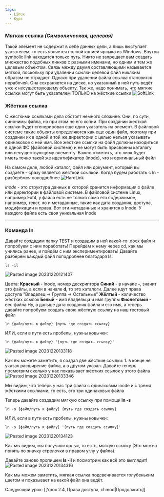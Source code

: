 ```yaml
---
tags:
  - Linux
  - Курс
---
```

### Мягкая ссылка _(Символическая, целевая)_
 Такой элемент не содержит в себе данных цели, а лишь выступает указателем, то есть является полной копией ярлыка из Windows. Внутри symbolic link находится только путь. Никто не запрещает вам создать множество подобных линков с разными именами, но одним и тем же целевым объектом. Связь между двумя составляющими называется мягкой, поскольку при удалении ссылки целевой файл никаким образом не страдает. Однако при удалении файла ссылка становится нерабочей. Она сохраняется на диске, но указанный в ней путь ведёт уже к несуществующему объекту. Так же, надо понимать, что мягкие ссылки могут быть указателем ТОЛЬКО на жёсткие ссылки
![SoftLink](https://github.com/NyashMan/LinuxBaseCourse/assets/1348639/bc6e12ea-e2e0-4047-ad11-5a8c03207995)  

### Жёсткая ссылка
 С жесткими ссылками дела обстоят немного сложнее. Они, по сути, синонимы файла, но при этом не его копии. При создании жесткой ссылки будет сгенерирован еще один указатель на элемент. В файловой системе такие объекты определяются как еще один файл, поэтому при создании их в одной и той же директории с целью нельзя указывать одинаковое с ней имя. Все жесткие ссылки на файл должны находиться в одной ФС (файловой системе) и не могут быть присвоены каталогу или несуществующему элементу. Важно отметить, что линк будет иметь точно такой же идентификатор (inode), что и оригинальный файл

 На самом деле, любой каталог, файл или документ, который вы создаёте - сразу является жёсткой ссылкой. Когда будем работать с ln - разберёмся поподробнее
![HardLink](https://github.com/NyashMan/LinuxBaseCourse/assets/1348639/64010f17-304c-466e-8ab8-8a22dba2cd50)  

_inode_ - это структура данных в которой хранится информация о файле или директории в файловой системе. В файловой системе Linux, например Ext4, у файла есть не только само его содержимое, например, текст, но и метаданные, такие как дата создания, доступа, модификации и права. Вот эти метаданные и хранятся в Inode. У каждого файла есть своя уникальная Inode

---
### Команда ln
Давайте создадим папку TEST и создадим в ней какой-то .docx файл и попробуем с ним поработать! Перейдём к нему через cd, как мы учились ранее, и пойдём с ним экспериментировать!
Давайте разберём каждый файл поподробнее благодаря ls:
```
ls -il
```
![Pasted image 20231220121407](https://github.com/NyashMan/LinuxBaseCourse/assets/1348639/c428266a-16ef-4ebf-b93d-41d68bdb4e19)  

Цвета:
**Красный** - inode, номер дескриптора
**Синий** - в начале **-**, значит это файлы, а если в начале **d**, то это каталоги. Далее идут права доступа "Владелец -> Группа -> Остальные" 
**Жёлтый** - количество жёстких ссылок 
**Белый** - имя владельца и имя группы
**Фиолетовый** - вес файла
Ну, а дальше дата создания файла и его имя, а теперь давайте попробуем создать свою жёсткую ссылку на наш тестовый файл
```
ln {файл/путь к файлу} {путь где создать ссылку}
```
ИЛИ, если в пути есть пробелы, нужны ковычки:
```
ln {файл/путь к файлу} '{путь где создать ссылку}'
```
![Pasted image 20231220133118](https://github.com/NyashMan/LinuxBaseCourse/assets/1348639/8f881169-5bc9-44ba-9637-b44887de69d8)  

Как вы можете заметить, я создал две жёсткие ссылки: 1. в конце не указал расширение файла, а в другом указал. Давайте теперь посмотрим сколько у нас показывает жёстких ссылок у этого файла
![Pasted image 20231220133346](https://github.com/NyashMan/LinuxBaseCourse/assets/1348639/33b5d33a-d345-4a89-a66c-425724ff7262)  

Мы видим, что теперь у нас три файла с одинаковым inode и с тремя жёсткими ссылками, то есть, это три одинаковых файла

Теперь давайте создадим мягкую ссылку при помощи **ln -s**
```
ln -s {файл/путь к файлу} {путь где создать ссылку}
```
ИЛИ, если в пути есть пробелы, нужны ковычки:
```
ln -s {файл/путь к файлу} '{путь где создать ссылку}'
```
![Pasted image 20231220134123](https://github.com/NyashMan/LinuxBaseCourse/assets/1348639/908c0cca-380c-49e9-b76a-ceac3c95adbe)  

Как мы видим, мы получили ярлык, то есть, мягкую ссылку (Это можно понять по значку стрелочки в правом углу у файла).

Давайте заново пропишем **ls -il** и посмотрим как всё это выглядит!
![Pasted image 20231220134316](https://github.com/NyashMan/LinuxBaseCourse/assets/1348639/899312b8-3b3f-408d-965c-bda8c39105f7)  

Как мы можем заметить, мягкая ссылка подсвечивается голубеньким цветом и показывает на какой файл она ведёт.

Следующий урок: [[Урок 2.4, Права доступа, chmod|Продолжить]]
